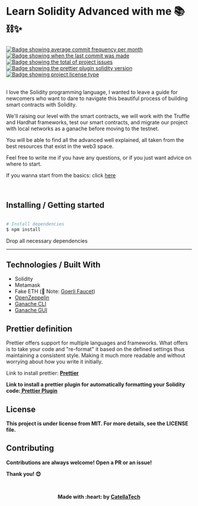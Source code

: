 <h1 aling="center">Learn Solidity Advanced with me 📚⛓✨</h1>


<a href="https://github.com/gab0071/solidity-advanced/commits/main" target="_blank">
<img src="https://img.shields.io/github/commit-activity/m/gab0071/solidity-advanced" alt="Badge showing average commit frequency per month"/>
  </a>

  <a href="https://github.com/gab0071/solidity-advanced/commits/main" target="_blank">
    <img src="https://img.shields.io/github/last-commit/gab0071/solidity-advanced" alt="Badge showing when the last commit was made"/>
  </a>

  <a href="https://github.com/gab0071/solidity-advanced/issues" target="_blank">
    <img src="https://img.shields.io/github/issues/gab0071/solidity-advanced" alt="Badge showing the total of project issues"/>
  </a>

  <a href="https://www.npmjs.com/package/prettier-plugin-solidity" target="_blank">
    <img src="https://img.shields.io/badge/prettier%20plugin%20solidity-1.0.0-pink.svg" alt="Badge showing the prettier plugin solidity version"/>
  </a>

  <a href="https://github.com/maurodesouza/profile-readme-generator/blob/master/LICENSE.md" target="_blank">
    <img alt="Badge showing project license type" src="https://img.shields.io/github/license/maurodesouza/profile-readme-generator?color=f85149">
  </a>

  <br>
  <br>

<p> I love the Solidity programming language, I wanted to leave a guide for newcomers who want to dare to navigate this beautiful process of building smart contracts with Solidity.</p>
<p>We'll raising our level with the smart contracts, we will work with the Truffle and Hardhat frameworks, test our smart contracts, and migrate our project with local networks as a ganache before moving to the testnet.</p>
<p>You will be able to find all the advanced well explained, all taken from the best resources that exist in the web3 space.</p>
<p>Feel free to write me if you have any questions, or if you just want advice on where to start.</p>

<p>If you wanna start from the basics: click <a href="https://github.com/gab0071/solidity-fundamentals">here</a></p>
<br>

<h2> Installing / Getting started </h2>

```bash

# Install dependencies
$ npm install 

``` 

<p>Drop all necessary dependencies</p>
<hr>

<h2> Technologies / Built With </h2>

- Solidity
- Metamask
- Fake ETH (🚨 Note: <a href="https://goerlifaucet.com/"> Goerli Faucet</a>)
- <a href="https://www.npmjs.com/package/@openzeppelin/contracts"> OpenZeppelin </a>
- <a href="https://www.npmjs.com/package/ganache?activeTab=readme"> Ganache CLI  </a>
- <a href="https://trufflesuite.com/ganache/"> Ganache GUI  </a>

<h2>Prettier definition </h2>
<p> Prettier offers support for multiple languages and frameworks. What <Prettier> offers is to take your code and "re-format" it based on the defined settings thus maintaining a consistent style. Making it much more readable and without worrying about how you write it initially.</p>

<p>  Link to install prettier: <a href="https://prettier.io/docs/en/install.html"><strong> Prettier<strong></a></p>

<p>Link to install a prettier plugin for automatically formatting your Solidity code:<a href="https://www.npmjs.com/package/prettier-plugin-solidity"><strong> Prettier Plugin <strong></a></p>

<h2>License</h2>

<p>This project is under license from MIT. For more details, see the LICENSE file.</p>

<h2>Contributing</h2>

<p> Contributions are always welcome! Open a PR or an issue!</p>

<p> Thank you! 😊 </p>

<br>

<p align="center">Made with :heart: by <a href="https://github.com/gab0071" target="_blank">CatellaTech</a></p>